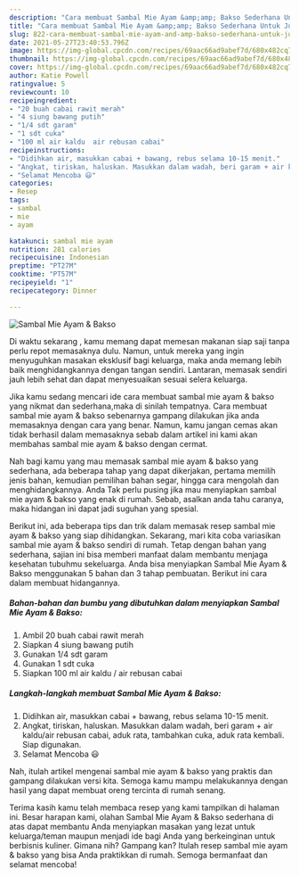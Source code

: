 ```yaml
---
description: "Cara membuat Sambal Mie Ayam &amp;amp; Bakso Sederhana Untuk Jualan"
title: "Cara membuat Sambal Mie Ayam &amp;amp; Bakso Sederhana Untuk Jualan"
slug: 822-cara-membuat-sambal-mie-ayam-and-amp-bakso-sederhana-untuk-jualan
date: 2021-05-27T23:40:53.796Z
image: https://img-global.cpcdn.com/recipes/69aac66ad9abef7d/680x482cq70/sambal-mie-ayam-bakso-foto-resep-utama.jpg
thumbnail: https://img-global.cpcdn.com/recipes/69aac66ad9abef7d/680x482cq70/sambal-mie-ayam-bakso-foto-resep-utama.jpg
cover: https://img-global.cpcdn.com/recipes/69aac66ad9abef7d/680x482cq70/sambal-mie-ayam-bakso-foto-resep-utama.jpg
author: Katie Powell
ratingvalue: 5
reviewcount: 10
recipeingredient:
- "20 buah cabai rawit merah"
- "4 siung bawang putih"
- "1/4 sdt garam"
- "1 sdt cuka"
- "100 ml air kaldu  air rebusan cabai"
recipeinstructions:
- "Didihkan air, masukkan cabai + bawang, rebus selama 10-15 menit."
- "Angkat, tiriskan, haluskan. Masukkan dalam wadah, beri garam + air kaldu/air rebusan cabai, aduk rata, tambahkan cuka, aduk rata kembali. Siap digunakan."
- "Selamat Mencoba 😃"
categories:
- Resep
tags:
- sambal
- mie
- ayam

katakunci: sambal mie ayam 
nutrition: 281 calories
recipecuisine: Indonesian
preptime: "PT27M"
cooktime: "PT57M"
recipeyield: "1"
recipecategory: Dinner

---
```



![Sambal Mie Ayam &amp; Bakso](https://img-global.cpcdn.com/recipes/69aac66ad9abef7d/680x482cq70/sambal-mie-ayam-bakso-foto-resep-utama.jpg)

Di waktu  sekarang , kamu memang dapat memesan makanan siap saji tanpa perlu repot memasaknya dulu. Namun, untuk mereka yang ingin menyuguhkan masakan eksklusif bagi keluarga, maka anda memang lebih baik menghidangkannya dengan tangan sendiri. Lantaran, memasak sendiri jauh lebih sehat dan dapat menyesuaikan sesuai selera keluarga.

Jika kamu sedang mencari ide cara membuat sambal mie ayam &amp; bakso yang nikmat dan sederhana,maka di sinilah tempatnya. Cara membuat sambal mie ayam &amp; bakso  sebenarnya gampang dilakukan jika anda memasaknya dengan cara yang benar. Namun, kamu jangan cemas akan tidak berhasil dalam memasaknya 
sebab dalam artikel ini kami akan membahas sambal mie ayam &amp; bakso dengan cermat.  



Nah bagi kamu yang mau memasak sambal mie ayam &amp; bakso yang sederhana, ada beberapa tahap yang dapat dikerjakan, pertama memilih jenis bahan, kemudian pemilihan bahan segar, hingga cara mengolah dan menghidangkannya. Anda Tak perlu pusing jika mau menyiapkan sambal mie ayam &amp; bakso yang enak di rumah. Sebab, asalkan anda  tahu caranya, maka hidangan ini dapat jadi suguhan yang spesial.

Berikut ini, ada beberapa tips dan trik dalam memasak resep sambal mie ayam &amp; bakso yang siap dihidangkan. Sekarang, mari kita coba variasikan sambal mie ayam &amp; bakso sendiri di rumah. Tetap dengan bahan yang sederhana, sajian ini bisa memberi manfaat dalam membantu menjaga kesehatan tubuhmu sekeluarga. Anda bisa menyiapkan Sambal Mie Ayam &amp; Bakso menggunakan 5 bahan dan 3 tahap pembuatan. Berikut ini cara dalam membuat hidangannya.

<!--inarticleads1-->

##### Bahan-bahan dan bumbu yang dibutuhkan dalam menyiapkan Sambal Mie Ayam &amp; Bakso:

1. Ambil 20 buah cabai rawit merah
1. Siapkan 4 siung bawang putih
1. Gunakan 1/4 sdt garam
1. Gunakan 1 sdt cuka
1. Siapkan 100 ml air kaldu / air rebusan cabai




<!--inarticleads2-->

##### Langkah-langkah membuat Sambal Mie Ayam &amp; Bakso:

1. Didihkan air, masukkan cabai + bawang, rebus selama 10-15 menit.
1. Angkat, tiriskan, haluskan. Masukkan dalam wadah, beri garam + air kaldu/air rebusan cabai, aduk rata, tambahkan cuka, aduk rata kembali. Siap digunakan.
1. Selamat Mencoba 😃




Nah, itulah artikel mengenai  sambal mie ayam &amp; bakso  yang praktis dan gampang dilakukan versi kita. Semoga kamu mampu melakukannya dengan hasil yang dapat membuat oreng tercinta di rumah senang. 

Terima kasih kamu telah membaca resep yang kami tampilkan di halaman ini. Besar harapan kami, olahan  Sambal Mie Ayam &amp; Bakso sederhana di atas dapat membantu Anda menyiapkan masakan yang lezat untuk keluarga/teman maupun menjadi ide bagi Anda yang berkeinginan untuk berbisnis kuliner. Gimana nih? Gampang kan? Itulah resep sambal mie ayam &amp; bakso yang bisa Anda praktikkan di rumah. Semoga bermanfaat dan selamat mencoba!

